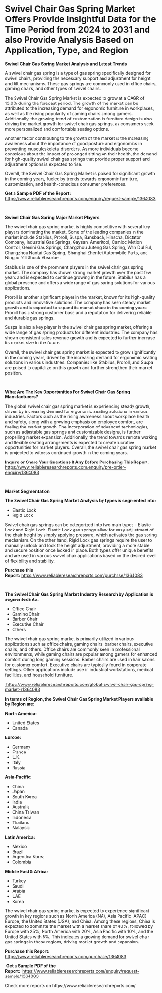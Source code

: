 <p><h1>Swivel Chair Gas Spring Market Offers Provide Insightful Data for the Time Period from 2024 to 2031 and also Provide Analysis Based on Application, Type, and Region</h1></p><p><strong>Swivel Chair Gas Spring Market Analysis and Latest Trends</strong></p>
<p><p>A swivel chair gas spring is a type of gas spring specifically designed for swivel chairs, providing the necessary support and adjustment for height and tilt mechanisms. These gas springs are commonly used in office chairs, gaming chairs, and other types of swivel chairs.</p><p>The Swivel Chair Gas Spring Market is expected to grow at a CAGR of 13.9% during the forecast period. The growth of the market can be attributed to the increasing demand for ergonomic furniture in workplaces, as well as the rising popularity of gaming chairs among gamers. Additionally, the growing trend of customization in furniture design is also driving the market growth for swivel chair gas springs, as consumers seek more personalized and comfortable seating options.</p><p>Another factor contributing to the growth of the market is the increasing awareness about the importance of good posture and ergonomics in preventing musculoskeletal disorders. As more individuals become conscious about the impact of prolonged sitting on their health, the demand for high-quality swivel chair gas springs that provide proper support and adjustment options is expected to rise.</p><p>Overall, the Swivel Chair Gas Spring Market is poised for significant growth in the coming years, fueled by trends towards ergonomic furniture, customization, and health-conscious consumer preferences.</p></p>
<p><strong>Get a Sample PDF of the Report:&nbsp;</strong> <a href="https://www.reliableresearchreports.com/enquiry/request-sample/1364083">https://www.reliableresearchreports.com/enquiry/request-sample/1364083</a></p>
<p>&nbsp;</p>
<p><strong>Swivel Chair Gas Spring Major Market Players</strong></p>
<p><p>The swivel chair gas spring market is highly competitive with several key players dominating the market. Some of the leading companies in the market include Stabilus, Proroll, Suspa, Bansbach, Hinscha, Dictator Company, Industrial Gas Springs, Gaysan, Ameritool, Camloc Motion Control, Gemini Gas Springs, Changzhou Juteng Gas Spring, Wan Dul Ful, Changzhou Nantai Gas Spring, Shanghai Zhenfei Automobile Parts, and Ningbo Yili Shock Absorber.</p><p>Stabilus is one of the prominent players in the swivel chair gas spring market. The company has shown strong market growth over the past few years and is expected to continue growing in the future. Stabilus has a global presence and offers a wide range of gas spring solutions for various applications.</p><p>Proroll is another significant player in the market, known for its high-quality products and innovative solutions. The company has seen steady market growth and is expected to expand its market share in the coming years. Proroll has a strong customer base and a reputation for delivering reliable and durable gas springs.</p><p>Suspa is also a key player in the swivel chair gas spring market, offering a wide range of gas spring products for different industries. The company has shown consistent sales revenue growth and is expected to further increase its market size in the future.</p><p>Overall, the swivel chair gas spring market is expected to grow significantly in the coming years, driven by the increasing demand for ergonomic seating solutions in various industries. Companies like Stabilus, Proroll, and Suspa are poised to capitalize on this growth and further strengthen their market position.</p></p>
<p>&nbsp;</p>
<p><strong>What Are The Key Opportunities For Swivel Chair Gas Spring Manufacturers?</strong></p>
<p><p>The global swivel chair gas spring market is experiencing steady growth, driven by increasing demand for ergonomic seating solutions in various industries. Factors such as the rising awareness about workplace health and safety, along with a growing emphasis on employee comfort, are fueling the market growth. The incorporation of advanced technologies, such as adjustable gas springs and customizable designs, is further propelling market expansion. Additionally, the trend towards remote working and flexible seating arrangements is expected to create lucrative opportunities for market players. Overall, the swivel chair gas spring market is projected to witness continued growth in the coming years.</p></p>
<p><strong>Inquire or Share Your Questions If Any Before Purchasing This Report:</strong> <a href="https://www.reliableresearchreports.com/enquiry/pre-order-enquiry/1364083">https://www.reliableresearchreports.com/enquiry/pre-order-enquiry/1364083</a></p>
<p>&nbsp;</p>
<p><strong>Market Segmentation</strong></p>
<p><strong>The Swivel Chair Gas Spring Market Analysis by types is segmented into:</strong></p>
<p><ul><li>Elastic Lock</li><li>Rigid Lock</li></ul></p>
<p><p>Swivel chair gas springs can be categorized into two main types - Elastic Lock and Rigid Lock. Elastic Lock gas springs allow for easy adjustment of the chair height by simply applying pressure, which activates the gas spring mechanism. On the other hand, Rigid Lock gas springs require the user to manually unlock and lock the height adjustment, providing a more stable and secure position once locked in place. Both types offer unique benefits and are used in various swivel chair applications based on the desired level of flexibility and stability.</p></p>
<p><strong>Purchase this Report:&nbsp;</strong><a href="https://www.reliableresearchreports.com/purchase/1364083">https://www.reliableresearchreports.com/purchase/1364083</a></p>
<p>&nbsp;</p>
<p><strong>The Swivel Chair Gas Spring Market Industry Research by Application is segmented into:</strong></p>
<p><ul><li>Office Chair</li><li>Gaming Chair</li><li>Barber Chair</li><li>Executive Chair</li><li>Others</li></ul></p>
<p><p>The swivel chair gas spring market is primarily utilized in various applications such as office chairs, gaming chairs, barber chairs, executive chairs, and others. Office chairs are commonly seen in professional environments, while gaming chairs are popular among gamers for enhanced comfort during long gaming sessions. Barber chairs are used in hair salons for customer comfort. Executive chairs are typically found in corporate settings. Other applications include use in industrial workstations, medical facilities, and household furniture.</p></p>
<p><a href="https://www.reliableresearchreports.com/global-swivel-chair-gas-spring-market-r1364083">&nbsp;https://www.reliableresearchreports.com/global-swivel-chair-gas-spring-market-r1364083</a></p>
<p><strong>In terms of Region, the Swivel Chair Gas Spring Market Players available by Region are:</strong></p>
<p>
    <p> <strong> North America: </strong>
        <ul>
            <li>United States</li>
            <li>Canada</li>
        </ul>
        </p> 
    <p> <strong> Europe: </strong>
        <ul>
            <li>Germany</li>
            <li>France</li>
            <li>U.K.</li>
            <li>Italy</li>
            <li>Russia</li>
        </ul>
        </p> 
    <p> <strong> Asia-Pacific: </strong>
        <ul>
            <li>China</li>
            <li>Japan</li>
            <li>South Korea</li>
            <li>India</li>
            <li>Australia</li>
            <li>China Taiwan</li>
            <li>Indonesia</li>
            <li>Thailand</li>
            <li>Malaysia</li>
        </ul>
        </p> 
    <p> <strong> Latin America: </strong>
        <ul>
            <li>Mexico</li>
            <li>Brazil</li>
            <li>Argentina Korea</li>
            <li>Colombia</li>
        </ul>
        </p> 
    <p> <strong> Middle East & Africa: </strong>
        <ul>
            <li>Turkey</li>
            <li>Saudi</li>
            <li>Arabia</li>
            <li>UAE</li>
            <li>Korea</li>
        </ul>
    </p>
    </p>
<p><p>The swivel chair gas spring market is expected to experience significant growth in key regions such as North America (NA), Asia Pacific (APAC), Europe, the United States (USA), and China. Among these regions, China is expected to dominate the market with a market share of 40%, followed by Europe with 25%, North America with 20%, Asia Pacific with 10%, and the United States with 5%. This indicates a growing demand for swivel chair gas springs in these regions, driving market growth and expansion.</p></p>
<p><strong>Purchase this Report: </strong><a href="https://www.reliableresearchreports.com/purchase/1364083">https://www.reliableresearchreports.com/purchase/1364083</a></p>
<p>&nbsp;<strong>Get a Sample PDF of the Report:&nbsp;&nbsp;</strong><a href="https://www.reliableresearchreports.com/enquiry/request-sample/1364083">https://www.reliableresearchreports.com/enquiry/request-sample/1364083</a></p>
<p><strong></strong></p>
<p>Check more reports on https://www.reliableresearchreports.com/</p>
